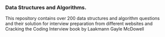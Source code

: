 ### **Data Structures and Algorithms.**

This repository contains over 200 data structures and algorithm questions and  their solution for interview preparation from different websites and Cracking the Coding Interview book by  Laakmann Gayle McDowell
